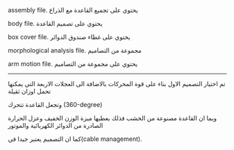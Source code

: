 assembly file. يحتوي على تجميع القاعدة مع الذراع 

body file. يحتوي على تصميم القاعدة

box cover file. يحتوي على غطاء صندوق الدوائر

morphological analysis file. مجموعة من التصاميم 

arm motion file. يحتوي على مجموعة من التصاميم

___________________________________________________________________________________________________________

تم اختيار التصميم الاول بناء على قوة المحركات بالاضافة الى العجلات الاربعة التي يمكنها تحمل اوزان ثقيلة

وتجعل القاعدة تتحرك (360-degree)

وبما ان القاعدة مصنوعة من الخشب فذلك يعطيها ميزة الوزن الخفيف وعزل الحرارة الصادرة من الدوائر الكهربائية والموتور

كما ان التصميم يعتبر جيدا في(cable management).
